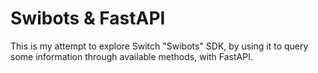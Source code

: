 # Swibots & FastAPI

This is my attempt to explore Switch "Swibots" SDK, by using it to query some information through available methods, with FastAPI.
